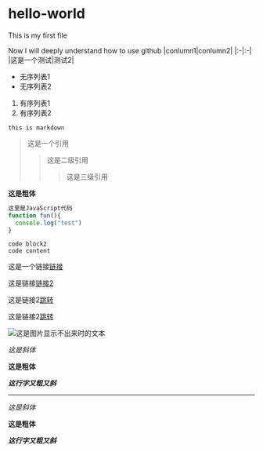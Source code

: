 # hello-world
This is my first file

Now I will deeply understand how to use github
|conlumn1|conlumn2|
|:-|:-|
|这是一个测试|测试2|

* 无序列表1
* 无序列表2

1. 有序列表1
2. 有序列表2

`this is markdown`

> 这是一个引用
> > 这是二级引用
> > > 这是三级引用

**这是粗体**

```javaScript
这里是JavaScript代码
function fun(){
  console.log("test")
}
```
    code block2
    code content
这是一个链接[链接][地址1]

这是链接[链接2][地址1]

这是链接2[跳转][2]

这是链接2[跳转][2]

[地址1]: http://baidu.com
[2]: https://taobao.com

![这是图片显示不出来时的文本](https://github.com/chilo-hzl/hello-world/blob/c5c5f50e27fb1bd37dd397a73e56b7cd3ddf1f42/00101.jpg)

*这是斜体*

**这是粗体**

***这行字又粗又斜***

***

_这是斜体_

__这是粗体__

___这行字又粗又斜___
